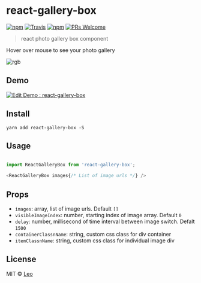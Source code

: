 # react-gallery-box

[![npm](https://img.shields.io/npm/v/react-gallery-box.svg?style=flat-square)](https://www.npmjs.com/package/react-gallery-box)
[![Travis](https://img.shields.io/travis/LeoAJ/react-gallery-box.svg?style=flat-square)](https://travis-ci.org/LeoAJ/react-gallery-box)
[![npm](https://img.shields.io/npm/l/express.svg?style=flat-square)](https://github.com/LeoAJ/react-gallery-box/blob/master/LICENSE)
[![PRs Welcome](https://img.shields.io/badge/PRs-welcome-brightgreen.svg?style=flat-square)](http://makeapullrequest.com)

> react photo gallery box component

Hover over mouse to see your photo gallery

![rgb](https://user-images.githubusercontent.com/492921/33963986-c59dab26-e00b-11e7-9b40-057aef1130b8.gif)

## Demo

[![Edit Demo : react-gallery-box](https://codesandbox.io/static/img/play-codesandbox.svg)](https://codesandbox.io/s/0yzmk24wqw)

## Install

```
yarn add react-gallery-box -S
```

## Usage

```js

import ReactGalleryBox from 'react-gallery-box';

<ReactGalleryBox images{/* List of image urls */} />

```

## Props

* `images`: array, list of image urls. Default `[]`
* `visibleImageIndex`: number, starting index of image array. Default `0`
* `delay`: number, millisecond of time interval between image switch. Defalt `1500`
* `containerClassnName`: string, custom css class for div container
* `itemClassnName`: string, custom css class for individual image div

## License

MIT © [Leo](https://github.com/LeoAJ)
